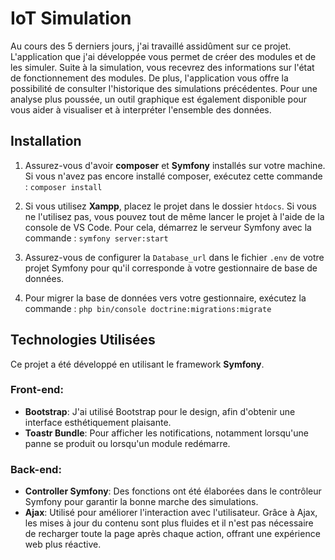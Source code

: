 # IoT Simulation

Au cours des 5 derniers jours, j'ai travaillé assidûment sur ce projet. L'application que j'ai développée vous permet de créer des modules et de les simuler. Suite à la simulation, vous recevrez des informations sur l'état de fonctionnement des modules. De plus, l'application vous offre la possibilité de consulter l'historique des simulations précédentes. Pour une analyse plus poussée, un outil graphique est également disponible pour vous aider à visualiser et à interpréter l'ensemble des données.

## Installation

1. Assurez-vous d'avoir **composer** et **Symfony** installés sur votre machine. Si vous n'avez pas encore installé composer, exécutez cette commande : `composer install`

2. Si vous utilisez **Xampp**, placez le projet dans le dossier `htdocs`. Si vous ne l'utilisez pas, vous pouvez tout de même lancer le projet à l'aide de la console de VS Code. Pour cela, démarrez le serveur Symfony avec la commande : `symfony server:start`


3. Assurez-vous de configurer la `Database_url` dans le fichier `.env` de votre projet Symfony pour qu'il corresponde à votre gestionnaire de base de données.

4. Pour migrer la base de données vers votre gestionnaire, exécutez la commande : `php bin/console doctrine:migrations:migrate`


## Technologies Utilisées

Ce projet a été développé en utilisant le framework **Symfony**. 

### Front-end:
- **Bootstrap**: J'ai utilisé Bootstrap pour le design, afin d'obtenir une interface esthétiquement plaisante.
- **Toastr Bundle**: Pour afficher les notifications, notamment lorsqu'une panne se produit ou lorsqu'un module redémarre.

### Back-end:
- **Controller Symfony**: Des fonctions ont été élaborées dans le contrôleur Symfony pour garantir la bonne marche des simulations.
- **Ajax**: Utilisé pour améliorer l'interaction avec l'utilisateur. Grâce à Ajax, les mises à jour du contenu sont plus fluides et il n'est pas nécessaire de recharger toute la page après chaque action, offrant une expérience web plus réactive.



